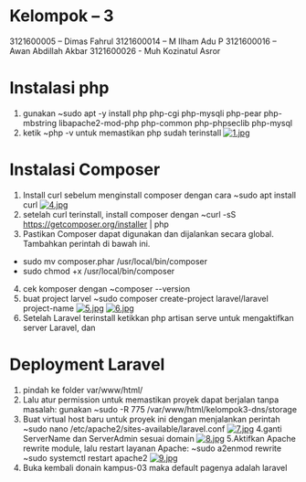 
# Kelompok – 3
3121600005 – Dimas Fahrul
3121600014 – M Ilham Adu P
3121600016 – Awan Abdillah Akbar
3121600026 - Muh Kozinatul Asror

# Instalasi php 
1. gunakan ~sudo apt -y install php php-cgi php-mysqli php-pear php-mbstring libapache2-mod-php php-common php-phpseclib php-mysql
2. ketik ~php -v untuk memastikan php sudah terinstall
[![1.jpg](https://i.postimg.cc/15SJtjFD/1.jpg)](https://postimg.cc/bd6QVL3v)
# Instalasi Composer
1. Install curl sebelum menginstall composer dengan cara ~sudo apt install curl
[![4.jpg](https://i.postimg.cc/fLTMDKKs/4.jpg)](https://postimg.cc/94S6ByKg)
2. setelah curl terinstall, install composer dengan ~curl -sS https://getcomposer.org/installer | php
3. Pastikan Composer dapat digunakan dan dijalankan secara global. Tambahkan perintah di bawah ini.
- sudo mv composer.phar /usr/local/bin/composer
- sudo chmod +x /usr/local/bin/composer
4. cek komposer dengan ~composer --version
5. buat project larvel ~sudo composer create-project laravel/laravel project-name
[![5.jpg](https://i.postimg.cc/MTTJhG6K/5.jpg)](https://postimg.cc/qt9FK469)
[![6.jpg](https://i.postimg.cc/SQnJ9S6h/6.jpg)](https://postimg.cc/qgdJVdDb)
6. Setelah Laravel terinstall ketikkan php artisan serve untuk mengaktifkan server Laravel, dan 
# Deployment Laravel
1. pindah ke folder var/www/html/
2. Lalu atur permission untuk memastikan proyek dapat berjalan tanpa masalah:
gunakan ~sudo -R 775 /var/www/html/kelompok3-dns/storage
3. Buat virtual host baru untuk proyek ini dengan menjalankan perintah
~sudo nano /etc/apache2/sites-available/laravel.conf
[![7.jpg](https://i.postimg.cc/909mnfbw/7.jpg)](https://postimg.cc/XBV6Z4Tn)
4.ganti ServerName dan ServerAdmin sesuai domain
[![8.jpg](https://i.postimg.cc/fLtDVb6q/8.jpg)](https://postimg.cc/62XDSB6C)
5.Aktifkan Apache rewrite module, lalu restart layanan Apache:
~sudo a2enmod rewrite
~sudo systemctl restart apache2
[![9.jpg](https://i.postimg.cc/PrhnjKrR/9.jpg)](https://postimg.cc/CdvQCG8G)
6. Buka kembali donain kampus-03 maka default pagenya adalah laravel
